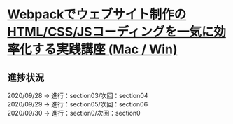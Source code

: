 # [Webpackでウェブサイト制作のHTML/CSS/JSコーディングを一気に効率化する実践講座 (Mac / Win)](https://www.udemy.com/share/1033sGCUMecllVRno=/)

## 進捗状況

2020/09/28 -> 進行：section03/次回：section04       
2020/09/29 -> 進行：section05/次回：section06       
2020/09/30 -> 進行：section0/次回：section0       
